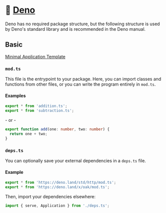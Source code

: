 # 🦕 [Deno](https://deno.land)

Deno has no required package structure, but the following structure is used by Deno's standard library and is recommended in the Deno manual.

## Basic

[Minimal Application Template](basic/)

### `mod.ts`

This file is the entrypoint to your package. Here, you can import classes and functions from other files, or you can write the program entirely in `mod.ts`.

#### Examples

```ts
export * from 'addition.ts';
export * from 'subtraction.ts';
```

\- or -

```ts
export function add(one: number, two: number) {
  return one + two;
}
```

### `deps.ts`

You can optionally save your external dependencies in a `deps.ts` file.

#### Example

```ts
export * from 'https://deno.land/std/http/mod.ts';
export * from 'https://deno.land/x/oak/mod.ts';
```

Then, import your dependencies elsewhere:

```ts
import { serve, Application } from './deps.ts';
```
